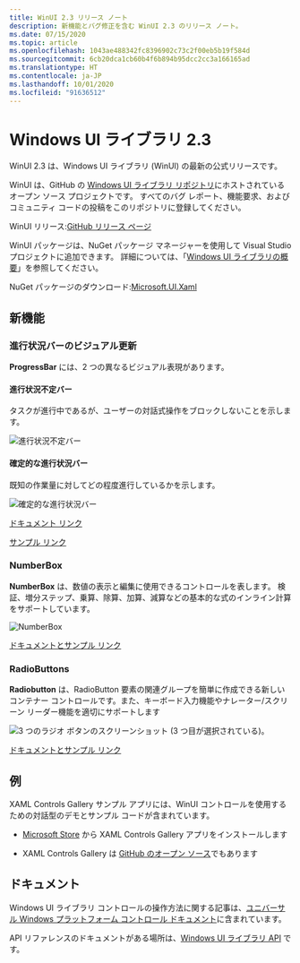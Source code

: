 ```yaml
---
title: WinUI 2.3 リリース ノート
description: 新機能とバグ修正を含む WinUI 2.3 のリリース ノート。
ms.date: 07/15/2020
ms.topic: article
ms.openlocfilehash: 1043ae488342fc8396902c73c2f00eb5b19f584d
ms.sourcegitcommit: 6cb20dca1cb60b4f6b894b95dcc2cc3a166165ad
ms.translationtype: HT
ms.contentlocale: ja-JP
ms.lasthandoff: 10/01/2020
ms.locfileid: "91636512"
---
```

# <a name="windows-ui-library-23"></a>Windows UI ライブラリ 2.3

WinUI 2.3 は、Windows UI ライブラリ (WinUI) の最新の公式リリースです。

WinUI は、GitHub の [Windows UI ライブラリ リポジトリ](https://aka.ms/winui)にホストされているオープン ソース プロジェクトです。 すべてのバグ レポート、機能要求、およびコミュニティ コードの投稿をこのリポジトリに登録してください。

WinUI リリース:[GitHub リリース ページ](https://github.com/microsoft/microsoft-ui-xaml/releases)

WinUI パッケージは、NuGet パッケージ マネージャーを使用して Visual Studio プロジェクトに追加できます。 詳細については、「[Windows UI ライブラリの概要](../getting-started.md)」を参照してください。

NuGet パッケージのダウンロード:[Microsoft.UI.Xaml](https://www.nuget.org/packages/Microsoft.UI.Xaml)

## <a name="new-features"></a>新機能

### <a name="progress-bar-visual-refresh"></a>進行状況バーのビジュアル更新

**ProgressBar** には、2 つの異なるビジュアル表現があります。

#### <a name="indeterminate-progress-bar"></a>進行状況不定バー

タスクが進行中であるが、ユーザーの対話式操作をブロックしないことを示します。

![進行状況不定バー](../images/IndeterminateProgressBar.gif)

#### <a name="determinate-progress-bar"></a>確定的な進行状況バー

既知の作業量に対してどの程度進行しているかを示します。 

![確定的な進行状況バー](../images/DeterminateProgressBar.gif)

[ドキュメント リンク](/windows/uwp/design/controls-and-patterns/progress-controls)

[サンプル リンク](/windows/uwp/design/controls-and-patterns/progress-controls#examples)

### <a name="numberbox"></a>NumberBox

**NumberBox** は、数値の表示と編集に使用できるコントロールを表します。 検証、増分ステップ、乗算、除算、加算、減算などの基本的な式のインライン計算をサポートしています。

![NumberBox](../images/NumberBoxGif.gif)

[ドキュメントとサンプル リンク](/windows/uwp/design/controls-and-patterns/number-box)

### <a name="radiobuttons"></a>RadioButtons

**Radiobutton** は、RadioButton 要素の関連グループを簡単に作成できる新しいコンテナー コントロールです。また、キーボード入力機能やナレーター/スクリーン リーダー機能を適切にサポートします

![3 つのラジオ ボタンのスクリーンショット (3 つ目が選択されている)。](../images/RadioButtons.png)

[ドキュメントとサンプル リンク](https://github.com/microsoft/microsoft-ui-xaml-specs/blob/c8d3d3668af546091656dfc37436b13cd062f52d/active/radiobuttons/RadioButtons_Spec.md)

## <a name="examples"></a>例

XAML Controls Gallery サンプル アプリには、WinUI コントロールを使用するための対話型のデモとサンプル コードが含まれています。

* [Microsoft Store](
https://www.microsoft.com/p/xaml-controls-gallery/9msvh128x2zt) から XAML Controls Gallery アプリをインストールします

* XAML Controls Gallery は [GitHub のオープン ソース](https://github.com/Microsoft/Xaml-Controls-Gallery)でもあります

## <a name="documentation"></a>ドキュメント

Windows UI ライブラリ コントロールの操作方法に関する記事は、[ユニバーサル Windows プラットフォーム コントロール ドキュメント](/windows/uwp/design/controls-and-patterns/)に含まれています。

API リファレンスのドキュメントがある場所は、[Windows UI ライブラリ API](/uwp/api/overview/winui/) です。